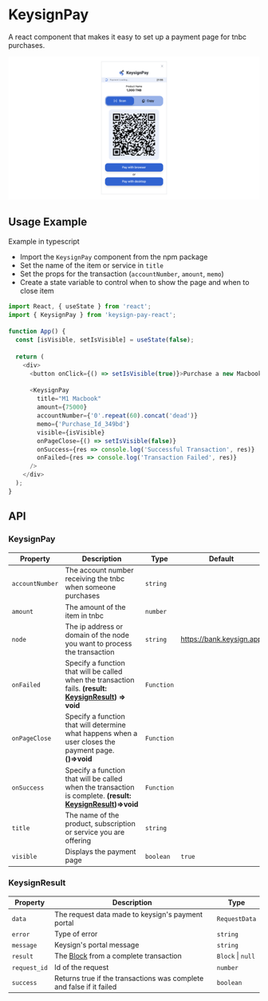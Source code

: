 # KeysignPay

A react component that makes it easy to set up a payment page for tnbc purchases.

![Keysign Payment Page](https://github.com/tomijaga/Keysign-Pay/blob/main/react/keysign_pay_img.png)

## Usage Example

Example in typescript

- Import the `KeysignPay` component from the npm package
- Set the name of the item or service in `title`
- Set the props for the transaction (`accountNumber`, `amount`, `memo`)
- Create a state variable to control when to show the page and when to close item

```ts
import React, { useState } from 'react';
import { KeysignPay } from 'keysign-pay-react';

function App() {
  const [isVisible, setIsVisible] = useState(false);

  return (
    <div>
      <button onClick={() => setIsVisible(true)}>Purchase a new Macbook</button>

      <KeysignPay
        title="M1 Macbook"
        amount={75000}
        accountNumber={'0'.repeat(60).concat('dead')}
        memo={'Purchase_Id_349bd'}
        visible={isVisible}
        onPageClose={() => setIsVisible(false)}
        onSuccess={res => console.log('Successful Transaction', res)}
        onFailed={res => console.log('Transaction Failed', res)}
      />
    </div>
  );
}
```

## API

### KeysignPay

| Property        | Description                                                                                                                  | Type       | Default                  |
| --------------- | ---------------------------------------------------------------------------------------------------------------------------- | ---------- | ------------------------ |
| `accountNumber` | The account number receiving the tnbc when someone purchases                                                                 | `string`   |                          |
| `amount`        | The amount of the item in tnbc                                                                                               | `number`   |                          |
| `node`          | The ip address or domain of the node you want to process the transaction                                                     | `string`   | https://bank.keysign.app |
| `onFailed`      | Specify a function that will be called when the transaction fails. **(result: [KeysignResult](#keysignresult)) => void**     | `Function` |                          |
| `onPageClose`   | Specify a function that will determine what happens when a user closes the payment page. **()=>void**                        | `Function` |                          |
| `onSuccess`     | Specify a function that will be called when the transaction is complete. **(result: [KeysignResult](#keysignresult))=>void** | `Function` |                          |
| `title`         | The name of the product, subscription or service you are offering                                                            | `string`   |                          |
| `visible`       | Displays the payment page                                                                                                    | `boolean`  | `true`                   |

### KeysignResult

| Property     | Description                                                                                     | Type              |
| ------------ | ----------------------------------------------------------------------------------------------- | ----------------- |
| `data`       | The request data made to keysign's payment portal                                               | `RequestData`     |
| `error`      | Type of error                                                                                   | `string`          |
| `message`    | Keysign's portal message                                                                        | `string`          |
| `result`     | The [Block](https://developer.thenewboston.com/api/bank-api/blocks) from a complete transaction | `Block` \| `null` |  |
| `request_id` | Id of the request                                                                               | `number`          |
| `success`    | Returns true if the transactions was complete and false if it failed                            | `boolean`         |
